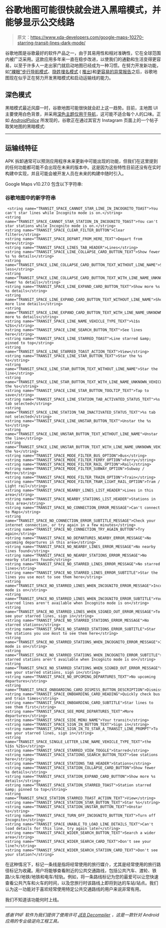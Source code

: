 # 谷歌地图可能很快就会进入黑暗模式，并能够显示公交线路

> 原文：<https://www.xda-developers.com/google-maps-10270-starring-transit-lines-dark-mode/>

谷歌地图是谷歌最好的软件产品之一，由于其易用性和相对准确性，它在全球范围内被广泛采用。这款应用多年来一直在稳步改进，以使我们的通勤和生活变得更容易，以至于许多人一走出家门就启动地图已经成为一种习惯。在努力开发新功能，如[“裸眼”步行导航模式](https://www.xda-developers.com/google-maps-10-26-eyes-free-walking-navigation-mode/)、[隐姓埋名模式](https://www.xda-developers.com/google-maps-google-search-incognito-mode/) ( [推出](https://www.xda-developers.com/privacy-features-coming-google-maps-youtube-chrome/))和[更容易的异常报告](https://www.xda-developers.com/google-maps-report-speed-camera-disabled-vehicle-lane-closure-object-on-road/)之后，谷歌地图现在似乎正在努力开发黑暗模式和启动运输线的能力。

## 深色模式

黑暗模式最近风靡一时，谷歌地图可能很快就会赶上这一趋势。目前，主地图 UI 主要使用白色背景，并采用[深色主题仅用于导航](https://www.xda-developers.com/google-maps-manual-dark-mode-navigation/)，这可能不适合每个人的口味。正如 *[AndroidPolice](https://www.androidpolice.com/2019/10/09/dark-mode-signs-show-up-in-google-maps/#1)* 所发现的，谷歌正在通过其官方 Instagram 页面上的一个帖子取笑地图的黑暗模式:

* * *

## 运输线特征

APK 拆卸通常可以预测应用程序未来更新中可能出现的功能，但我们在这里提到的任何功能都可能不会出现在未来的版本中。这是因为这些特性目前还没有在实时构建中实现，并且可能会被开发人员在未来的构建中随时引入。

Google Maps v10.27.0 包含以下字符串:

### 谷歌地图中的新字符串

```
 <string name="TRANSIT_SPACE_CANNOT_STAR_LINE_IN_INCOGNITO_TOAST">You can't star lines while Incognito mode is on.</string>
<string name="TRANSIT_SPACE_CANNOT_STAR_STATION_IN_INCOGNITO_TOAST">You can't star stations while Incognito mode is on.</string>
<string name="TRANSIT_SPACE_CLEAR_FILTER_BUTTON">Clear filters</string>
<string name="TRANSIT_SPACE_DEPART_FROM_HERE_TEXT">Depart from here</string>
<string name="TRANSIT_SPACE_LINES_TAB_HEADER">Lines</string>
<string name="TRANSIT_SPACE_LINE_COLLAPSE_CARD_BUTTON_TEXT">Show fewer %s %s details</string>
<string name="TRANSIT_SPACE_LINE_COLLAPSE_CARD_BUTTON_TEXT_WITHOUT_LINE_NAME">Show less</string>
<string name="TRANSIT_SPACE_LINE_COLLAPSE_CARD_BUTTON_TEXT_WITH_LINE_NAME_UNKNOWN_VEHICLE_TYPE">Show fewer %s details</string>
<string name="TRANSIT_SPACE_LINE_EXPAND_CARD_BUTTON_TEXT">Show more %s %s details</string>
<string name="TRANSIT_SPACE_LINE_EXPAND_CARD_BUTTON_TEXT_WITHOUT_LINE_NAME">Show more line details</string>
<string name="TRANSIT_SPACE_LINE_EXPAND_CARD_BUTTON_TEXT_WITH_LINE_NAME_UNKNOWN_VEHICLE_TYPE">Show more %s details</string>
<string name="TRANSIT_SPACE_LINE_NAME_VEHICLE_TYPE_TEXT">%1$s %2$s</string>
<string name="TRANSIT_SPACE_LINE_SEARCH_BUTTON_TEXT">See lines here</string>
<string name="TRANSIT_SPACE_LINE_STARRED_TOAST">Line starred &amp; pinned to top</string>
<string name="TRANSIT_SPACE_LINE_STARRED_TOAST_ACTION_TEXT">View</string>
<string name="TRANSIT_SPACE_LINE_STAR_BUTTON_TEXT">Star the %s %s</string>
<string name="TRANSIT_SPACE_LINE_STAR_BUTTON_TEXT_WITHOUT_LINE_NAME">Star the line</string>
<string name="TRANSIT_SPACE_LINE_STAR_BUTTON_TEXT_WITH_LINE_NAME_UNKNOWN_VEHICLE_TYPE">Star the %s</string>
<string name="TRANSIT_SPACE_LINE_STAR_BUTTON_TOOLTIP_TEXT">Tap to save</string>
<string name="TRANSIT_SPACE_LINE_STATION_TAB_ACTIVATED_STATUS_TEXT">%s tab selected</string>
<string name="TRANSIT_SPACE_LINE_STATION_TAB_INACTIVATED_STATUS_TEXT">%s tab not selected</string>
<string name="TRANSIT_SPACE_LINE_UNSTAR_BUTTON_TEXT">Unstar the %s %s</string>
<string name="TRANSIT_SPACE_LINE_UNSTAR_BUTTON_TEXT_WITHOUT_LINE_NAME">Unstar the line</string>
<string name="TRANSIT_SPACE_LINE_UNSTAR_BUTTON_TEXT_WITH_LINE_NAME_UNKNOWN_VEHICLE_TYPE">Unstar the %s</string>
<string name="TRANSIT_SPACE_MODE_FILTER_BUS_OPTION">Bus</string>
<string name="TRANSIT_SPACE_MODE_FILTER_FERRY_OPTION">Ferry</string>
<string name="TRANSIT_SPACE_MODE_FILTER_RAIL_OPTION">Rail</string>
<string name="TRANSIT_SPACE_MODE_FILTER_SUBWAY_OPTION">Subway / Metro</string>
<string name="TRANSIT_SPACE_MODE_FILTER_TRAIN_OPTION">Train</string>
<string name="TRANSIT_SPACE_MODE_FILTER_TRAM_LIGHT_RAIL_OPTION">Tram / Light rail</string>
<string name="TRANSIT_SPACE_NEARBY_LINES_LIST_HEADER">Lines in this area</string>
<string name="TRANSIT_SPACE_NEARBY_STATIONS_LIST_HEADER">Stations in this area</string>
<string name="TRANSIT_SPACE_NO_CONNECTION_ERROR_MESSAGE">Can't connect to Maps</string>
<string name="TRANSIT_SPACE_NO_CONNECTION_ERROR_SUBTITLE_MESSAGE">Check your internet connection, or try again in a few minutes</string>
<string name="TRANSIT_SPACE_NO_CONNECTION_TRY_AGAIN_BUTTON">Try again</string>
<string name="TRANSIT_SPACE_NO_DEPARTURES_NEARBY_ERROR_MESSAGE">No upcoming departures in this area</string>
<string name="TRANSIT_SPACE_NO_NEARBY_LINES_ERROR_MESSAGE">No nearby lines found</string>
<string name="TRANSIT_SPACE_NO_NEARBY_STATIONS_ERROR_MESSAGE">No nearby stations found</string>
<string name="TRANSIT_SPACE_NO_STARRED_LINES_ERROR_MESSAGE">No starred lines</string>
<string name="TRANSIT_SPACE_NO_STARRED_LINES_ERROR_SUBTITLE">Star the lines you use most to see them here</string>
<string name="TRANSIT_SPACE_NO_STARRED_LINES_WHEN_INCOGNITO_ERROR_MESSAGE">Incognito mode is on</string>
<string name="TRANSIT_SPACE_NO_STARRED_LINES_WHEN_INCOGNITO_ERROR_SUBTITLE">Your starred lines aren't available when Incognito mode is on</string>
<string name="TRANSIT_SPACE_NO_STARRED_LINES_WHEN_SIGNED_OUT_ERROR_MESSAGE">To see your starred lines, sign in</string>
<string name="TRANSIT_SPACE_NO_STARRED_STATIONS_ERROR_MESSAGE">No starred stations</string>
<string name="TRANSIT_SPACE_NO_STARRED_STATIONS_ERROR_SUBTITLE">Star the stations you use most to see them here</string>
<string name="TRANSIT_SPACE_NO_STARRED_STATIONS_WHEN_INCOGNITO_ERROR_MESSAGE">Incognito mode is on</string>
<string name="TRANSIT_SPACE_NO_STARRED_STATIONS_WHEN_INCOGNITO_ERROR_SUBTITLE">Your starred stations aren't available when Incognito mode is on</string>
<string name="TRANSIT_SPACE_NO_STARRED_STATIONS_WHEN_SIGNED_OUT_ERROR_MESSAGE">To see your starred stations, sign in</string>
<string name="TRANSIT_SPACE_NO_UPCOMING_DEPARTURES_TEXT">No upcoming departures</string>
<string name="TRANSIT_SPACE_ONBOARDING_CARD_DISMISS_BUTTON_DESCRIPTION">Dismiss</string>
<string name="TRANSIT_SPACE_ONBOARDING_CARD_HEADING">Quickly check bus and train times</string>
<string name="TRANSIT_SPACE_ONBOARDING_CARD_SUBTITLE">Star lines to see them first</string>
<string name="TRANSIT_SPACE_SEE_MORE_DEPARTURES_TEXT">More departures</string>
<string name="TRANSIT_SPACE_SIDE_MENU_NAME">Your transit</string>
<string name="TRANSIT_SPACE_SIGN_IN_BUTTON_TEXT">Sign in</string>
<string name="TRANSIT_SPACE_SIGN_IN_TO_STAR_A_TRANSIT_LINE_PROMPT">To see your starred lines, sign in</string>
<string name="TRANSIT_SPACE_SINGLE_LETTER_LINE_NAME_VEHICLE_TYPE_TEXT">the %1$s %2$s</string>
<string name="TRANSIT_SPACE_STARRED_VIEW_TOGGLE">Starred</string>
<string name="TRANSIT_SPACE_STATIONS_SEARCH_BUTTON_TEXT">See stations here</string>
<string name="TRANSIT_SPACE_STATIONS_TAB_HEADER">Stations</string>
<string name="TRANSIT_SPACE_STATION_COLLAPSE_CARD_BUTTON">Show fewer %s details</string>
<string name="TRANSIT_SPACE_STATION_EXPAND_CARD_BUTTON">Show more %s details</string>
<string name="TRANSIT_SPACE_STATION_STARRED_TOAST">Station starred &amp; pinned to top</string>
<string name="TRANSIT_SPACE_STATION_STARRED_TOAST_ACTION_TEXT">View</string>
<string name="TRANSIT_SPACE_STATION_STAR_BUTTON_TEXT">Star %s</string>
<string name="TRANSIT_SPACE_STATION_UNSTAR_BUTTON_TEXT">Unstar %s</string>
<string name="TRANSIT_SPACE_TURN_OFF_INCOGNITO_BUTTON_TEXT">Turn off Incognito</string>
<string name="TRANSIT_SPACE_UNABLE_TO_LOAD_LINE_DETAILS_TEXT">Can't load details for this line, try again later</string>
<string name="TRANSIT_SPACE_WIDER_SEARCH_BUTTON_TEXT">Search a wider area</string>
<string name="TRANSIT_SPACE_WIDER_SEARCH_CARD_TEXT">Don't see your line?</string>
<string name="TRANSIT_SPACE_WIDER_SEARCH_STATION_CARD_TEXT">Don't see your station?</string> 
```

在这种情况下，标记一条线是指将经常使用的旅行媒介，尤其是经常使用的旅行路径标记为收藏。用户将能够查看附近的公共交通路线，包括公共汽车、渡轮、铁路/火车/地铁/地铁和电车/轻轨。例如，将一条路线标记为您的最爱可以让您快速查看公共汽车和火车的时间，以及您旅行时该路线上即将到达的车站/站点。我们认为这一功能对于喜欢经常使用特定公共交通路线的用户来说非常有用。

我们不知道该功能何时上线。

* * *

*感谢 PNF 软件为我们提供了使用许可 [JEB Decompiler](https://www.pnfsoftware.com/?aid=xdadev) ，这是一款针对 Android 应用的专业级逆向工程工具。*